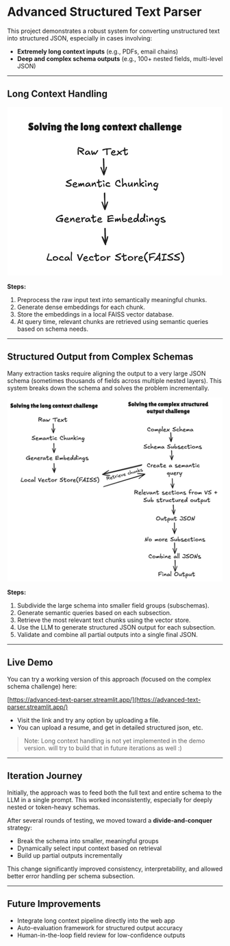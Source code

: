 # Advanced Structured Text Parser

This project demonstrates a robust system for converting unstructured text into structured JSON, especially in cases involving:

- **Extremely long context inputs** (e.g., PDFs, email chains)
- **Deep and complex schema outputs** (e.g., 100+ nested fields, multi-level JSON)

---

## Long Context Handling


![Solving the long context challenge](assets/s3.png)

**Steps:**
1. Preprocess the raw input text into semantically meaningful chunks.
2. Generate dense embeddings for each chunk.
3. Store the embeddings in a local FAISS vector database.
4. At query time, relevant chunks are retrieved using semantic queries based on schema needs.

---

## Structured Output from Complex Schemas

Many extraction tasks require aligning the output to a very large JSON schema (sometimes thousands of fields across multiple nested layers). This system breaks down the schema and solves the problem incrementally.

![Solving the complex structured output challenge](assets/s2.png)

**Steps:**
1. Subdivide the large schema into smaller field groups (subschemas).
2. Generate semantic queries based on each subsection.
3. Retrieve the most relevant text chunks using the vector store.
4. Use the LLM to generate structured JSON output for each subsection.
5. Validate and combine all partial outputs into a single final JSON.

---

## Live Demo

You can try a working version of this approach (focused on the complex schema challenge) here:

 [https://advanced-text-parser.streamlit.app/](https://advanced-text-parser.streamlit.app/)

 - Visit the link and try any option by uploading a file. 
 - You can upload a resume, and get in detailed structured json, etc.

> Note: Long context handling is not yet implemented in the demo version. will try to build that in future iterations as well :)
---

## Iteration Journey

Initially, the approach was to feed both the full text and entire schema to the LLM in a single prompt. This worked inconsistently, especially for deeply nested or token-heavy schemas.

After several rounds of testing, we moved toward a **divide-and-conquer** strategy:
- Break the schema into smaller, meaningful groups
- Dynamically select input context based on retrieval
- Build up partial outputs incrementally

This change significantly improved consistency, interpretability, and allowed better error handling per schema subsection.

---

## Future Improvements

- Integrate long context pipeline directly into the web app
- Auto-evaluation framework for structured output accuracy
- Human-in-the-loop field review for low-confidence outputs
